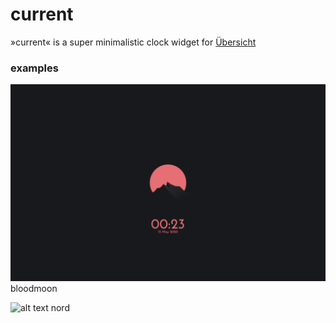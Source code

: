 # current

»current« is a super minimalistic clock widget for [Übersicht](https://github.com/felixhageloh/uebersicht)


### examples

![alt text](https://github.com/andreasgrafen/current/blob/master/screenshots/bloodmoon.png?raw=true)
bloodmoon

![alt text](https://github.com/andreasgrafen/current/blob/master/screenshots/nord.png?raw=true)
nord
